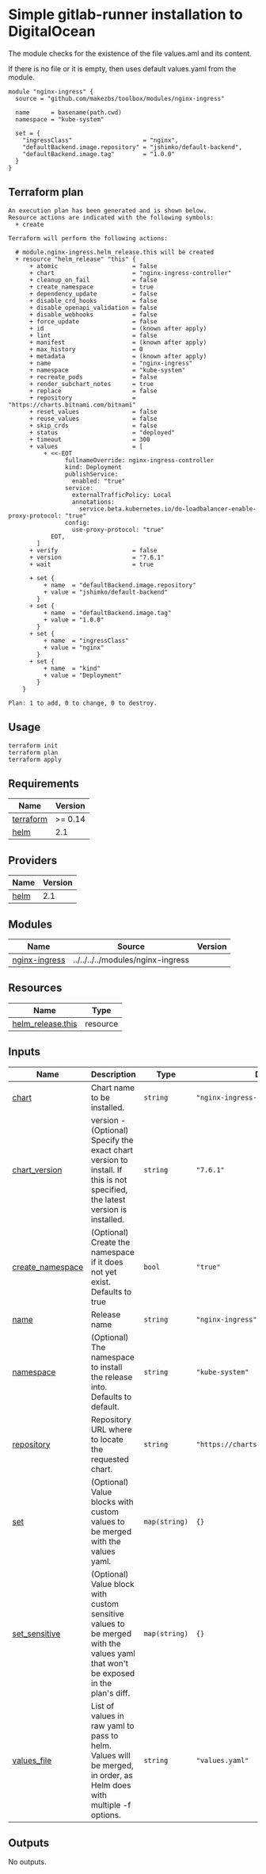 # Simple gitlab-runner installation to DigitalOcean

The module checks for the existence of the file values.aml and its content.

If there is no file or it is empty, then uses default values.yaml from the module.


```
module "nginx-ingress" {
  source = "github.com/makezbs/toolbox/modules/nginx-ingress"

  name      = basename(path.cwd)
  namespace = "kube-system"

  set = {
    "ingressClass"                    = "nginx",
    "defaultBackend.image.repository" = "jshimko/default-backend",
    "defaultBackend.image.tag"        = "1.0.0"
  }
}

```

## Terraform plan

```
An execution plan has been generated and is shown below.
Resource actions are indicated with the following symbols:
  + create

Terraform will perform the following actions:

  # module.nginx-ingress.helm_release.this will be created
  + resource "helm_release" "this" {
      + atomic                     = false
      + chart                      = "nginx-ingress-controller"
      + cleanup_on_fail            = false
      + create_namespace           = true
      + dependency_update          = false
      + disable_crd_hooks          = false
      + disable_openapi_validation = false
      + disable_webhooks           = false
      + force_update               = false
      + id                         = (known after apply)
      + lint                       = false
      + manifest                   = (known after apply)
      + max_history                = 0
      + metadata                   = (known after apply)
      + name                       = "nginx-ingress"
      + namespace                  = "kube-system"
      + recreate_pods              = false
      + render_subchart_notes      = true
      + replace                    = false
      + repository                 = "https://charts.bitnami.com/bitnami"
      + reset_values               = false
      + reuse_values               = false
      + skip_crds                  = false
      + status                     = "deployed"
      + timeout                    = 300
      + values                     = [
          + <<-EOT
                fullnameOverride: nginx-ingress-controller
                kind: Deployment
                publishService:
                  enabled: "true"
                service:
                  externalTrafficPolicy: Local
                  annotations:
                    service.beta.kubernetes.io/do-loadbalancer-enable-proxy-protocol: "true"
                config:
                  use-proxy-protocol: "true"
            EOT,
        ]
      + verify                     = false
      + version                    = "7.6.1"
      + wait                       = true

      + set {
          + name  = "defaultBackend.image.repository"
          + value = "jshimko/default-backend"
        }
      + set {
          + name  = "defaultBackend.image.tag"
          + value = "1.0.0"
        }
      + set {
          + name  = "ingressClass"
          + value = "nginx"
        }
      + set {
          + name  = "kind"
          + value = "Deployment"
        }
    }

Plan: 1 to add, 0 to change, 0 to destroy.
```

## Usage

```
terraform init
terraform plan
terraform apply
```

## Requirements

| Name | Version |
|------|---------|
| <a name="requirement_terraform"></a> [terraform](#requirement\_terraform) | >= 0.14 |
| <a name="requirement_helm"></a> [helm](#requirement\_helm) | 2.1 |

## Providers

| Name | Version |
|------|---------|
| <a name="provider_helm"></a> [helm](#provider\_helm) | 2.1 |

## Modules

| Name | Source | Version |
|------|--------|---------|
| <a name="module_nginx-ingress"></a> [nginx-ingress](#module\_nginx-ingress) | ../../../../modules/nginx-ingress |  |

## Resources

| Name | Type |
|------|------|
| [helm_release.this](https://registry.terraform.io/providers/hashicorp/helm/2.1/docs/resources/release) | resource |

## Inputs

| Name | Description | Type | Default | Required |
|------|-------------|------|---------|:--------:|
| <a name="input_chart"></a> [chart](#input\_chart) | Chart name to be installed. | `string` | `"nginx-ingress-controller"` | no |
| <a name="input_chart_version"></a> [chart\_version](#input\_chart\_version) | version - (Optional) Specify the exact chart version to install. If this is not specified, the latest version is installed. | `string` | `"7.6.1"` | no |
| <a name="input_create_namespace"></a> [create\_namespace](#input\_create\_namespace) | (Optional) Create the namespace if it does not yet exist. Defaults to true | `bool` | `"true"` | no |
| <a name="input_name"></a> [name](#input\_name) | Release name | `string` | `"nginx-ingress"` | no |
| <a name="input_namespace"></a> [namespace](#input\_namespace) | (Optional) The namespace to install the release into. Defaults to default. | `string` | `"kube-system"` | no |
| <a name="input_repository"></a> [repository](#input\_repository) | Repository URL where to locate the requested chart. | `string` | `"https://charts.bitnami.com/bitnami"` | no |
| <a name="input_set"></a> [set](#input\_set) | (Optional) Value blocks with custom values to be merged with the values yaml. | `map(string)` | `{}` | no |
| <a name="input_set_sensitive"></a> [set\_sensitive](#input\_set\_sensitive) | (Optional) Value block with custom sensitive values to be merged with the values yaml that won't be exposed in the plan's diff. | `map(string)` | `{}` | no |
| <a name="input_values_file"></a> [values\_file](#input\_values\_file) | List of values in raw yaml to pass to helm. Values will be merged, in order, as Helm does with multiple -f options. | `string` | `"values.yaml"` | no |

## Outputs

No outputs.
